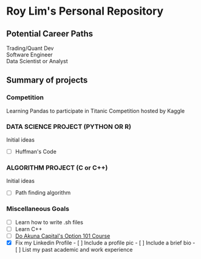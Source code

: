# Roy Lim's Personal Repository

## Potential Career Paths

Trading/Quant Dev  
Software Engineer  
Data Scientist or Analyst

## Summary of projects

### Competition

Learning Pandas to participate in Titanic Competition hosted by Kaggle

### DATA SCIENCE PROJECT (PYTHON OR R)

Initial ideas

- [ ] Huffman's Code

### ALGORITHM PROJECT (C or C++)

Initial ideas

- [ ] Path finding algorithm

### Miscellaneous Goals

- [ ] Learn how to write .sh files
- [ ] Learn C++
- [ ] [Do Akuna Capital's Option 101 Course](https://akunacapital.teachable.com/p/options101)
- [x] Fix my Linkedin Profile
      - [ ] Include a profile pic
      - [ ] Include a brief bio
      - [ ] List my past academic and work experience
